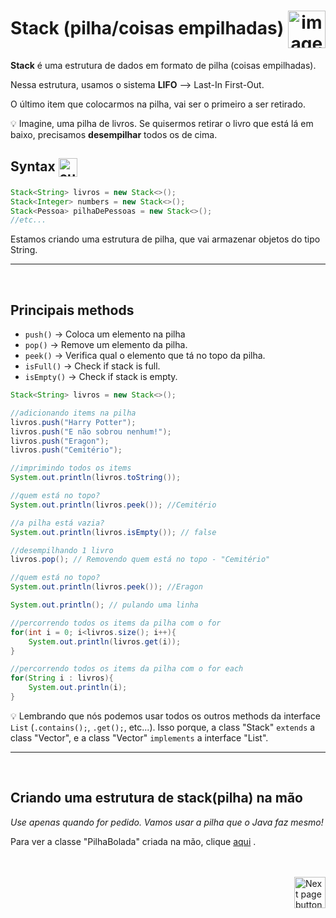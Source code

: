 <h1 align="center">
    Stack (pilha/coisas empilhadas)
    <img src="https://cdn-icons-png.flaticon.com/512/3389/3389081.png" alt="image icon" width="60px" align="center">
</h1>

**Stack** é uma estrutura de dados em formato de pilha (coisas empilhadas).

Nessa estrutura, usamos o sistema **LIFO** --> Last-In First-Out.

O último item que colocarmos na pilha, vai ser o primeiro a ser retirado.

:bulb: Imagine, uma pilha de livros. Se quisermos retirar o livro que está lá em baixo, precisamos **desempilhar** todos os de cima.
<br>

## Syntax <img src="https://cdn-icons-png.flaticon.com/512/1442/1442581.png" alt="curly braces icon" width="30px" align="center">

```java
Stack<String> livros = new Stack<>();
Stack<Integer> numbers = new Stack<>();
Stack<Pessoa> pilhaDePessoas = new Stack<>();
//etc...
```

Estamos criando uma estrutura de pilha, que vai armazenar objetos do tipo String.

<hr>
<br>

## Principais methods

- `push()`    ->  Coloca um elemento na pilha
- `pop()`     ->  Remove um elemento da pilha.
- `peek()`    ->  Verifica qual o elemento que tá no topo da pilha.
- `isFull()`  ->  Check if stack is full.
- `isEmpty()` ->  Check if stack is empty.

```java
Stack<String> livros = new Stack<>();

//adicionando items na pilha
livros.push("Harry Potter");
livros.push("E não sobrou nenhum!");
livros.push("Eragon");
livros.push("Cemitério");

//imprimindo todos os items
System.out.println(livros.toString());

//quem está no topo?
System.out.println(livros.peek()); //Cemitério

//a pilha está vazia?
System.out.println(livros.isEmpty()); // false

//desempilhando 1 livro
livros.pop(); // Removendo quem está no topo - "Cemitério"

//quem está no topo?
System.out.println(livros.peek()); //Eragon

System.out.println(); // pulando uma linha

//percorrendo todos os items da pilha com o for
for(int i = 0; i<livros.size(); i++){
    System.out.println(livros.get(i));
}

//percorrendo todos os items da pilha com o for each
for(String i : livros){
    System.out.println(i);
}
```

:bulb: Lembrando que nós podemos usar todos os outros methods da interface `List` (`.contains();`, `.get();`, etc...). Isso porque, a class "Stack" `extends` a class "Vector", e a class "Vector" `implements` a interface "List".

<hr>
<br>

## Criando uma estrutura de stack(pilha) na mão

*Use apenas quando for pedido. Vamos usar a pilha que o Java faz mesmo!*
 
Para ver a classe "PilhaBolada" criada na mão, clique [aqui](https://github.com/lGabrielDev/02.java/blob/main/Estudo/25.estrutura_de_dados/4.stack/PilhaBolada.java) .


<br>
<br>

<!-- Botão para próxima página -->
<a href="https://github.com/lGabrielDev/02.java/blob/main/Estudo/25.estrutura_de_dados/5.queue/1.simple_queue/queue.md">
    <img src="https://cdn-icons-png.flaticon.com/512/8175/8175884.png" alt="Next page button" width="50px" align="right">
</a>
